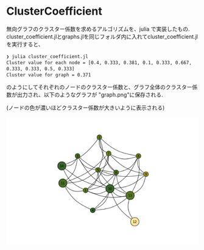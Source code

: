 # ClusterCoefficient
無向グラフのクラスター係数を求めるアルゴリズムを、julia で実装したもの.
cluster_coefficient.jlとgraphs.jlを同じフォルダ内に入れてcluster_coefficient.jlを実行すると、

```shell
❯ julia cluster_coefficient.jl
Cluster value for each node = [0.4, 0.333, 0.381, 0.1, 0.333, 0.667, 0.333, 0.333, 0.5, 0.333]
Cluster value for graph = 0.371
```

のようにしてそれぞれのノードのクラスター係数と、グラフ全体のクラスター係数が出力され、以下のようなグラフが
"graph.png"に保存される.

(ノードの色が濃いほどクラスター係数が大きいように表示される)

![graph](https://github.com/soraew/ClusterCoefficient/blob/main/graph.png)



